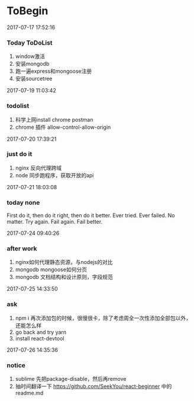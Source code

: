 # ToBegin
2017-07-17 17:52:16
### Today ToDoList
1. window激活
2. 安装mongodb
3. 跑一遍express和mongoose注册
4. 安装sourcetree

2017-07-19 11:03:42
### todolist
1. 科学上网install chrome postman
2. chrome 插件 allow-control-allow-origin

2017-07-20 17:39:21
### just do it
1. nginx 反向代理跨域
2. node 同步跑程序，获取开放的api

2017-07-21 18:03:08
### today none
First do it, then do it right, then do it better.
Ever tried. Ever failed. No matter. Try again. Fail again. Fail better.

2017-07-24 09:40:26
### after work
1. nginx如何代理静态资源，与nodejs的对比
2. mongodb mongoose如何分页
3. mongodb 文档结构和设计原则，字段规范

2017-07-25 14:33:50
### ask
1. npm i 再次添加包的时候，很慢很卡，除了考虑周全一次性添加全部包以外，还能怎么样
2. go back and try yarn
3. install react-devtool

2017-07-26 14:35:36
### notice
1. sublime 先把package-disable，然后再remove
2. 抽时间翻译一下 https://github.com/SeekYou/react-beginner 中的readme.md
